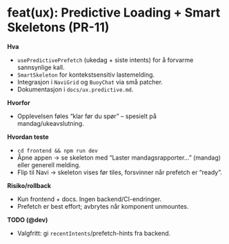 
# feat(ux): Predictive Loading + Smart Skeletons (PR-11)

**Hva**
- `usePredictivePrefetch` (ukedag + siste intents) for å forvarme sannsynlige kall.
- `SmartSkeleton` for kontekstsensitiv lastemelding.
- Integrasjon i `NaviGrid` og `BuoyChat` via små patcher.
- Dokumentasjon i `docs/ux.predictive.md`.

**Hvorfor**
- Opplevelsen føles “klar før du spør” – spesielt på mandag/ukeavslutning.

**Hvordan teste**
- `cd frontend && npm run dev`
- Åpne appen → se skeleton med “Laster mandagsrapporter…” (mandag) eller generell melding.
- Flip til Navi → skeleton vises før tiles, forsvinner når prefetch er “ready”.

**Risiko/rollback**
- Kun frontend + docs. Ingen backend/CI-endringer.
- Prefetch er best effort; avbrytes når komponent unmountes.

**TODO (@dev)**
- Valgfritt: gi `recentIntents`/prefetch-hints fra backend.
